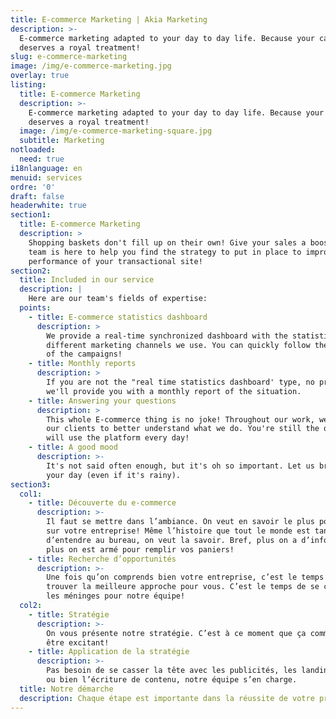 ```yaml
---
title: E-commerce Marketing | Akia Marketing
description: >-
  E-commerce marketing adapted to your day to day life. Because your cart
  deserves a royal treatment!
slug: e-commerce-marketing
image: /img/e-commerce-marketing.jpg
overlay: true
listing:
  title: E-commerce Marketing
  description: >-
    E-commerce marketing adapted to your day to day life. Because your cart
    deserves a royal treatment!
  image: /img/e-commerce-marketing-square.jpg
  subtitle: Marketing
notloaded:
  need: true
i18nlanguage: en
menuid: services
ordre: '0'
draft: false
headerwhite: true
section1:
  title: E-commerce Marketing
  description: >
    Shopping baskets don't fill up on their own! Give your sales a boost. Our
    team is here to help you find the strategy to put in place to improve the
    performance of your transactional site!
section2:
  title: Included in our service
  description: |
    Here are our team's fields of expertise:
  points:
    - title: E-commerce statistics dashboard
      description: >
        We provide a real-time synchronized dashboard with the statistics of the
        different marketing channels we use. You can quickly follow the progress
        of the campaigns!
    - title: Monthly reports
      description: >
        If you are not the "real time statistics dashboard' type, no problem,
        we'll provide you with a monthly report of the situation.
    - title: Answering your questions
      description: >
        This whole E-commerce thing is no joke! Throughout our work, we educate
        our clients to better understand what we do. You're still the one who
        will use the platform every day!
    - title: A good mood
      description: >-
        It's not said often enough, but it's oh so important. Let us brighten
        your day (even if it's rainy).
section3:
  col1:
    - title: Découverte du e-commerce
      description: >-
        Il faut se mettre dans l’ambiance. On veut en savoir le plus possible
        sur votre entreprise! Même l’histoire que tout le monde est tanné
        d’entendre au bureau, on veut la savoir. Bref, plus on a d’informations,
        plus on est armé pour remplir vos paniers!
    - title: Recherche d’opportunités
      description: >-
        Une fois qu’on comprends bien votre entreprise, c’est le temps de
        trouver la meilleure approche pour vous. C’est le temps de se creuser
        les méninges pour notre équipe! 
  col2:
    - title: Stratégie
      description: >-
        On vous présente notre stratégie. C’est à ce moment que ça commence à
        être excitant! 
    - title: Application de la stratégie
      description: >-
        Pas besoin de se casser la tête avec les publicités, les landings pages
        ou bien l’écriture de contenu, notre équipe s’en charge.
  title: Notre démarche
  description: Chaque étape est importante dans la réussite de votre projet.
---
```


